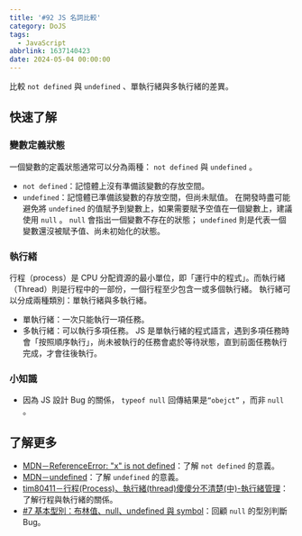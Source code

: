```yaml
---
title: '#92 JS 名詞比較'
category: DoJS
tags:
  - JavaScript
abbrlink: 1637140423
date: 2024-05-04 00:00:00
---
```

比較 `not defined` 與 `undefined` 、單執行緒與多執行緒的差異。
<!--more-->
## 快速了解
### 變數定義狀態
一個變數的定義狀態通常可以分為兩種： `not defined` 與 `undefined` 。
- `not defined`：記憶體上沒有準備該變數的存放空間。
- `undefined`：記憶體已準備該變數的存放空間，但尚未賦值。
在開發時盡可能避免將 `undefined` 的值賦予到變數上，如果需要賦予空值在一個變數上，建議使用 `null` 。
 `null` 會指出一個變數不存在的狀態； `undefined` 則是代表一個變數還沒被賦予值、尚未初始化的狀態。
### 執行緒
行程（process）是 CPU 分配資源的最小單位，即「運行中的程式」。而執行緒（Thread）則是行程中的一部份，一個行程至少包含一或多個執行緒。
執行緒可以分成兩種類別：單執行緒與多執行緒。
- 單執行緒：一次只能執行一項任務。
- 多執行緒：可以執行多項任務。
JS 是單執行緒的程式語言，遇到多項任務時會「按照順序執行」，尚未被執行的任務會處於等待狀態，直到前面任務執行完成，才會往後執行。
### 小知識
- 因為 JS 設計 Bug 的關係， `typeof null` 回傳結果是`“obejct”` ，而非 `null` 。
## 了解更多
- [MDN－ReferenceError: "x" is not defined](https://developer.mozilla.org/zh-TW/docs/Web/JavaScript/Reference/Errors/Not_defined)：了解 `not defined` 的意義。
- [MDN－undefined](https://developer.mozilla.org/zh-CN/docs/Web/JavaScript/Reference/Global_Objects/undefined)：了解 `undefined` 的意義。
- [tim80411－行程(Process)、執行緒(thread)傻傻分不清楚(中)-執行緒管理](https://ithelp.ithome.com.tw/articles/10297649)：了解行程與執行緒的關係。
- [#7 基本型別：布林值、null、undefined 與 symbol](https://chunjull.github.io/javascript/20231031/2849981050/)：回顧 `null` 的型別判斷 Bug。
